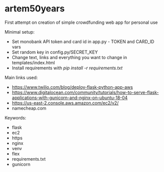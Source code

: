 # artem50years

First attempt on creation of simple crowdfunding web app for personal use

Minimal setup:
- Set monobank API token and card id in app.py - TOKEN and CARD_ID vars
- Set random key in config.py/SECRET_KEY 
- Change text, links and everything you want to change in templates/index.html
- Install requirements with _pip install -r requirements.txt_

Main links used:
- https://www.twilio.com/blog/deploy-flask-python-app-aws
- https://www.digitalocean.com/community/tutorials/how-to-serve-flask-applications-with-gunicorn-and-nginx-on-ubuntu-18-04
- https://us-east-2.console.aws.amazon.com/ec2/v2/
- namecheap.com

Keywords:
- flask
- ec2
- https
- nginx
- venv
- flex
- requirements.txt
- gunicorn
